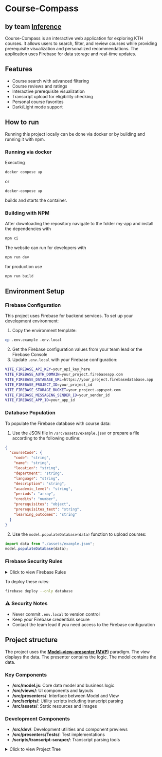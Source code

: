 # Course-Compass 
## by team [Inference](https://inferencekth.github.io/Course-Compass/)
Course-Compass is an interactive web application for exploring KTH courses. It allows users to search, filter, and review courses while providing prerequisite visualization and personalized recommendations. The application uses Firebase for data storage and real-time updates.


## Features
- Course search with advanced filtering
- Course reviews and ratings
- Interactive prerequisite visualization
- Transcript upload for eligibility checking
- Personal course favorites
- Dark/Light mode support

## How to run

Running this project locally can be done via docker or by building and running it with npm. 

### Running via docker

Executing

```bash
docker compose up
```
or
```bash
docker-compose up
```
builds and starts the container. 

### Building with NPM
After downloading the repository navigate to the folder my-app and install the dependencies with 

```bash
npm ci
```
The website can run for developers with
```bash
npm run dev
```

for production use
```bash
npm run build
```

## Environment Setup

### Firebase Configuration
This project uses Firebase for backend services. To set up your development environment:

1. Copy the environment template:
```bash
cp .env.example .env.local
```

2. Get the Firebase configuration values from your team lead or the Firebase Console
3. Update `.env.local` with your Firebase configuration:
```bash
VITE_FIREBASE_API_KEY=your_api_key_here
VITE_FIREBASE_AUTH_DOMAIN=your_project.firebaseapp.com
VITE_FIREBASE_DATABASE_URL=https://your_project.firebasedatabase.app
VITE_FIREBASE_PROJECT_ID=your_project_id
VITE_FIREBASE_STORAGE_BUCKET=your_project.appspot.com
VITE_FIREBASE_MESSAGING_SENDER_ID=your_sender_id
VITE_FIREBASE_APP_ID=your_app_id
```

### Database Population
To populate the Firebase database with course data:

1. Use the JSON file in `/src/assets/example.json` or prepare a file according to the following outline:
```json
{
  "courseCode": {
    "code": "string",
    "name": "string",
    "location": "string",
    "department": "string",
    "language": "string",
    "description": "string",
    "academic_level": "string",
    "periods": "array",
    "credits": "number",
    "prerequisites": "object",
    "prerequisites_text": "string",
    "learning_outcomes": "string"
  }
}
```

2. Use the `model.populateDatabase(data)` function to upload courses:
```javascript
import data from "./assets/example.json";
model.populateDatabase(data);
```

### Firebase Security Rules
<details>
<summary>Click to view Firebase Rules</summary>

```json
{
    "rules": {
      "courses": {
        ".read": true,
        ".write": "auth != null && (auth.uid === 'adminuid' || auth.uid === 'adminuid')"
      },
      "metadata": {
        ".read": true,
        ".write": "auth != null && (auth.uid === 'adminuid' || auth.uid === 'adminuid')"
      },
      "departments": {
        ".read": true,
        ".write": "auth != null && (auth.uid === 'adminuid' || auth.uid === 'adminuid')"
      },
      "locations": {
        ".read": true,
        ".write": "auth != null && (auth.uid === 'adminuid' || auth.uid === 'adminuid')"
      },
      "reviews": {
        ".read": true,
        "$courseCode": {
          "$userID": {
            ".write": "auth != null && (auth.uid === $userID || data.child('uid').val() === auth.uid || !data.exists())",
            ".validate": "newData.hasChildren(['text', 'timestamp']) && newData.child('text').isString() && newData.child('timestamp').isNumber()"
          }
        }
      },
      "users": {
        "$userID": {
          ".read": "auth != null && auth.uid === $userID",
          ".write": "auth != null && auth.uid === $userID"
        }
      }
    }
}
```
</details>

To deploy these rules:
```bash
firebase deploy --only database
```

### ⚠️ Security Notes
- Never commit `.env.local` to version control
- Keep your Firebase credentials secure
- Contact the team lead if you need access to the Firebase configuration

## Project structure
The project uses the **[Model–view–presenter (MVP)](https://en.wikipedia.org/wiki/Model%E2%80%93view%E2%80%93presenter)** paradigm. The view displays the data. The presenter contains the logic. The model contains the data. 

### Key Components
- **/src/model.js**: Core data model and business logic
- **/src/views/**: UI components and layouts
- **/src/presenters/**: Interface between Model and View
- **/src/scripts/**: Utility scripts including transcript parsing
- **/src/assets/**: Static resources and images

### Development Components
- **/src/dev/**: Development utilities and component previews
- **/src/presenters/Tests/**: Test implementations
- **/scripts/transcript-scraper/**: Transcript parsing tools

<details>
<summary>Click to view Project Tree</summary>

```
.
├── docker-compose.yml
├── Dockerfile
├── docs
│   ├── _config.yml
│   └── index.md
├── my-app
│   ├── dist
│   │   ├── assets
│   │   │   ├── index-BNDm07oX.js
│   │   │   ├── index-Bwi9_b9d.css
│   │   │   ├── pdf.worker-CKnUz2wA.mjs
│   │   │   └── project_icon-CgaTQWFX.png
│   │   └── index.html
│   ├── eslint.config.js
│   ├── firebase.js
│   ├── firebase.json
│   ├── firebaseModel.js
│   ├── index.html
│   ├── package.json
│   ├── package-lock.json
│   ├── postcss.config.js
│   ├── public
│   │   ├── favicons-dark
│   │   │   ├── android-chrome-192x192.png
│   │   │   ├── android-chrome-512x512.png
│   │   │   ├── apple-touch-icon.png
│   │   │   ├── favicon-16x16.png
│   │   │   ├── favicon-32x32.png
│   │   │   ├── favicon.ico
│   │   │   └── site.webmanifest
│   │   └── favicons-light
│   │       ├── android-chrome-192x192.png
│   │       ├── android-chrome-512x512.png
│   │       ├── apple-touch-icon.png
│   │       ├── favicon-16x16.png
│   │       ├── favicon-32x32.png
│   │       ├── favicon.ico
│   │       └── site.webmanifest
│   ├── src
│   │   ├── assets
│   │   │   ├── example.json
│   │   │   ├── project_icon1.png
│   │   │   ├── project_icon.png
│   │   │   └── share_icon.png
│   │   ├── dev
│   │   │   ├── index.js
│   │   │   ├── palette.jsx
│   │   │   ├── previews.jsx
│   │   │   ├── README.md
│   │   │   └── useInitial.js
│   │   ├── index.jsx
│   │   ├── model.js
│   │   ├── pages
│   │   │   ├── App.jsx
│   │   │   └── SharedView.jsx
│   │   ├── presenters
│   │   │   ├── AddToDB.jsx
│   │   │   ├── FilterPresenter.jsx
│   │   │   ├── ListViewPresenter.jsx
│   │   │   ├── PrerequisitePresenter.jsx
│   │   │   ├── ReviewPresenter.jsx
│   │   │   ├── SearchbarPresenter.jsx
│   │   │   ├── SidebarPresenter.jsx
│   │   │   ├── Tests
│   │   │   │   ├── AddToDB.jsx
│   │   │   │   ├── AllCoursesPresenter.jsx
│   │   │   │   └── JsonToDatabase.jsx
│   │   │   └── UploadTranscriptPresenter.jsx
│   │   ├── scripts
│   │   │   ├── eligibility_refined.js
│   │   │   └── transcript-scraper
│   │   │       ├── transcript-gpt.html
│   │   │       ├── transcript-scraper-htmlTester.html
│   │   │       └── transcript-scraper.mjs
│   │   ├── styles.css
│   │   └── views
│   │       ├── Components
│   │       │   ├── CoursePagePopup.jsx
│   │       │   ├── CourseViewComponents
│   │       │   │   ├── ModalComponent.jsx
│   │       │   │   └── SampleComponent.jsx
│   │       │   ├── FavouriteDropdown.jsx
│   │       │   ├── PrerequisiteTreeComponents
│   │       │   │   └── BoxTest.jsx
│   │       │   ├── RatingComponent.jsx
│   │       │   ├── SideBarComponents
│   │       │   │   ├── ButtonGroupField.jsx
│   │       │   │   ├── ButtonGroupFullComponent.jsx
│   │       │   │   ├── CollapsibleCheckboxes.jsx
│   │       │   │   ├── CourseTranscriptList.jsx
│   │       │   │   ├── DropDownField.jsx
│   │       │   │   ├── FilterEnableCheckbox.jsx
│   │       │   │   ├── SliderField.jsx
│   │       │   │   ├── ToggleField.jsx
│   │       │   │   ├── ToolTip.jsx
│   │       │   │   └── UploadField.jsx
│   │       │   └── StarComponent.jsx
│   │       ├── ListView.jsx
│   │       ├── PrerequisiteTreeView.jsx
│   │       ├── ReviewView.jsx
│   │       ├── SearchbarView.jsx
│   │       ├── SidebarView.jsx
│   │       ├── TestAllCoursesView.jsx
│   │       └── TestWithButtonView.jsx
│   ├── tailwind.config.js
│   └── vite.config.js
└── README.md

21 directories, 87 files
```

## Other branches

The **[docs](https://github.com/InferenceKTH/Course-Compass/tree/docs)** branch contains the team website.

The **[kth-api](https://github.com/InferenceKTH/Course-Compass/tree/kth-api)** contains most of the tools used for gathering and processing the course info.

![team Inference logo](/my-app/src/assets/project_icon.png)
